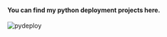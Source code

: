 #### You can find my python deployment projects here.
![pydeploy](https://realpython.com/cdn-cgi/image/width=960,format=auto/https://files.realpython.com/media/Python-driven-Web-Applications_Watermarked.c5692cb81de8.jpg)
